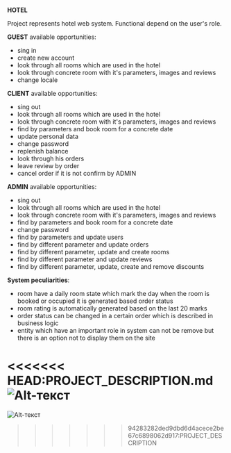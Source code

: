 **HOTEL**

Project represents hotel web system.
Functional depend on the user's role.

**GUEST** available opportunities:
- sing in
- create new account
- look through all rooms which are used in the hotel
- look through concrete room with it's parameters, images and reviews
- change locale

**CLIENT** available opportunities:
- sing out
- look through all rooms which are used in the hotel
- look through concrete room with it's parameters, images and reviews
- find by parameters and book room for a concrete date 
- update personal data
- change password
- replenish balance
- look through his orders
- leave review by order
- cancel order if it is not confirm by ADMIN

**ADMIN** available opportunities:
- sing out
- look through all rooms which are used in the hotel
- look through concrete room with it's parameters, images and reviews
- find by parameters and book room for a concrete date 
- change password
- find by parameters and update users
- find by different parameter and update orders
- find by different parameter, update and create rooms
- find by different parameter and update reviews
- find by different parameter, update, create and remove discounts

**System peculiarities**:
- room have a daily room state which mark the day when the room is booked or occupied
	it is generated based order status
- room rating is automatically generated based on the last 20 marks
- order status can be changed in a certain order which is described in business logic
- entity which have an important role in system can not be remove
	but there is an option not to display them on the site
	
<<<<<<< HEAD:PROJECT_DESCRIPTION.md
![Alt-текст](https://github.com/MariyaKushel/jvd-final-project/blob/main/src/main/resources/db_shema.png "db_shema")
=======
![Alt-текст](https://github.com/MariyaKushel/jvd-final-project/blob/main/src/main/resources/db_shema.png "db_shema")
>>>>>>> 94283282ded9dbd6d4acece2be67c6898062d917:PROJECT_DESCRIPTION
